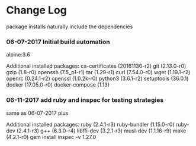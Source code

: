 # Change Log

package installs naturally include the dependencies

### 06-07-2017 Initial build automation

alpine:3.6

Additional installed packages:
ca-certificates (20161130-r2)
git (2.13.0-r0)
gzip (1.8-r0)
openssh (7.5_p1-r1)
tar (1.29-r1)
curl (7.54.0-r0)
wget (1.19.1-r2)
openrc (0.24.1-r2)
openssl (1.0.2k-r0)
python3 (3.6.1-r2)
setuptools (36.0.1)
docker (17.05.0-r0)
docker-compose (1.13)

### 06-11-2017 add ruby and inspec for testing strategies

same as 06-07-2017 plus

Additional installed packages:
ruby (2.4.1-r3)
ruby-bundler (1.15.0-r0)
ruby-dev (2.4.1-r3)
g++ (6.3.0-r4)
libffi-dev (3.2.1-r3)
musl-dev (1.1.16-r9)
make (4.2.1-r0)
gem install inspec -v 1.27.0